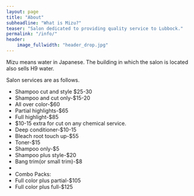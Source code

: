 ```yaml
---
layout: page
title: "About"
subheadline: "What is Mizu?"
teaser: "Salon dedicated to providing quality service to Lubbock."
permalink: "/info/"
header:
    image_fullwidth: "header_drop.jpg"
---
```

Mizu means water in Japanese. The building in which the salon is located also sells H9 water. 

Salon services are as follows.


<ul>
	<li>Shampoo cut and style $25-30 </li>
	<li>Shampoo and cut only-$15-20</li>
	<li>All over color-$60</li>
	<li>Partial highlights-$65</li>
	<li>Full highlight-$85</li>
	<li>$10-15 extra for cut on any chemical service. </li>
	<li>Deep conditioner-$10-15</li>
	<li>Bleach root touch up-$55 </li>
	<li>Toner-$15 </li>
	<li>Shampoo only-$5 </li>
	<li>Shampoo plus style-$20</li>
	<li>Bang trim(or small trim)-$8</li>
	<li></li>
	<li>Combo Packs:</li>
	<li>Full color plus partial-$105</li>
	<li>Full color plus full-$125</li>
</ul>
